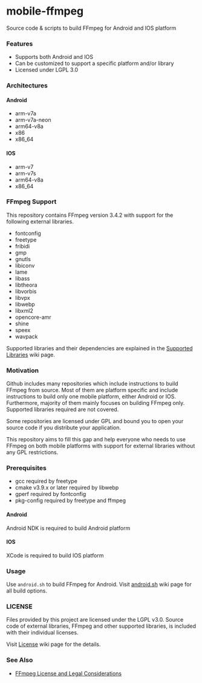 # mobile-ffmpeg
Source code & scripts to build FFmpeg for Android and IOS platform

### Features
- Supports both Android and IOS
- Can be customized to support a specific platform and/or library
- Licensed under LGPL 3.0

### Architectures
#### Android
- arm-v7a
- arm-v7a-neon
- arm64-v8a
- x86
- x86_64

#### IOS
- arm-v7
- arm-v7s
- arm64-v8a
- x86_64

### FFmpeg Support
This repository contains FFmpeg version 3.4.2 with support for the following external libraries.

- fontconfig
- freetype
- fribidi
- gmp
- gnutls
- libiconv
- lame
- libass
- libtheora
- libvorbis
- libvpx
- libwebp
- libxml2
- opencore-amr
- shine
- speex
- wavpack

Supported libraries and their dependencies are explained in the [Supported Libraries](wiki/Supported-Libraries) wiki page.

### Motivation

Github includes many repositories which include instructions to build FFmpeg from source.
Most of them are platform specific and include instructions to build only one mobile platform, either Android or IOS.
Furthermore, majority of them mainly focuses on building FFmpeg only.
Supported libraries required are not covered.

Some repositories are licensed under GPL and bound you to open your source code if you distribute your application.

This repository aims to fill this gap and help everyone who needs to use FFmpeg on both mobile platforms with support
for external libraries without any GPL restrictions.

### Prerequisites

- gcc required by freetype
- cmake v3.9.x or later required by libwebp
- gperf required by fontconfig
- pkg-config required by freetype and ffmpeg

#### Android

Android NDK is required to build Android platform

#### IOS

XCode is required to build IOS platform

### Usage

Use `android.sh` to build FFmpeg for Android. Visit [android.sh](wiki/android.sh) wiki page for all build options.

### LICENSE

Files provided by this project are licensed under the LGPL v3.0.
Source code of external libraries, FFmpeg and other supported libraries, is included with their individual licenses.

Visit [License](wiki/License) wiki page for the details.

### See Also

- [FFmpeg License and Legal Considerations](https://ffmpeg.org/legal.html)
